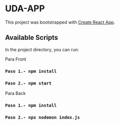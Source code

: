 # UDA-APP

This project was bootstrapped with [Create React App](https://github.com/facebook/create-react-app).

## Available Scripts

In the project directory, you can run:

Para Front

### `Paso 1.- npm install`


### `Paso 2.- npm start`

Para Back

### `Paso 1.- npm install`


### `Paso 2.- npx nodemon index.js`
